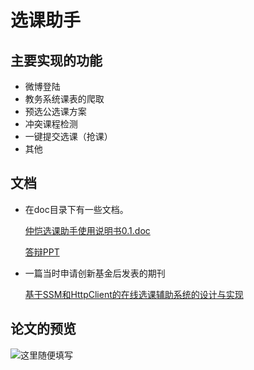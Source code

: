 # 选课助手

## 主要实现的功能
- 微博登陆
- 教务系统课表的爬取
- 预选公选课方案
- 冲突课程检测
- 一键提交选课（抢课）
- 其他

## 文档
- 在doc目录下有一些文档。

   [仲恺选课助手使用说明书0.1.doc](https://github.com/liaojiacan/zhkuas_ssm_maven/blob/master/doc/%E4%BB%B2%E6%81%BA%E9%80%89%E8%AF%BE%E5%8A%A9%E6%89%8B%E4%BD%BF%E7%94%A8%E8%AF%B4%E6%98%8E%E4%B9%A60.1.doc)

   [答辩PPT](https://github.com/liaojiacan/zhkuas_ssm_maven/blob/master/doc/%E7%AD%94%E8%BE%A9PPT_%E5%BB%96%E5%98%89%E7%81%BF.pptx)
- 一篇当时申请创新基金后发表的期刊

   [基于SSM和HttpClient的在线选课辅助系统的设计与实现](http://www.cnki.com.cn/Article/CJFDTOTAL-JYXH201610024.htm)

## 论文的预览

![这里随便填写 ](https://raw.githubusercontent.com/liaojiacan/assets/master/zhkuas/main%20func.png)
